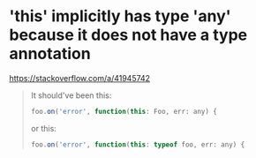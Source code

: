 # 'this' implicitly has type 'any' because it does not have a type annotation

<https://stackoverflow.com/a/41945742>

> It should've been this:
>
> ```javascript
> foo.on('error', function(this: Foo, err: any) {
> ```
>
> or this:
>
> ```javascript
> foo.on('error', function(this: typeof foo, err: any) {
> ```

